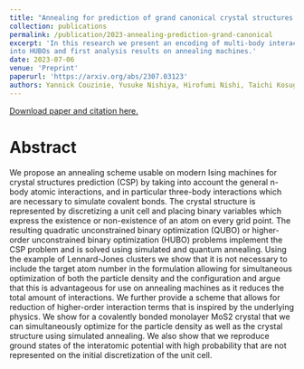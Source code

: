 ```yaml
---
title: "Annealing for prediction of grand canonical crystal structures: Efficient implementation of n-body atomic interactions"
collection: publications
permalink: /publication/2023-annealing-prediction-grand-canonical
excerpt: 'In this research we present an encoding of multi-body interactions
into HUBOs and first analysis results on annealing machines.'
date: 2023-07-06
venue: 'Preprint'
paperurl: 'https://arxiv.org/abs/2307.03123'
authors: Yannick Couzinie, Yusuke Nishiya, Hirofumi Nishi, Taichi Kosugi, Hidetoshi Nishimori, Yu-ichiro Matsushita
---
```


[Download paper and citation here.]({{page.paperurl}})

Abstract
======
We propose an annealing scheme usable on modern Ising machines for crystal structures prediction (CSP) by taking into account the general n-body atomic interactions, and in particular three-body interactions which are necessary to simulate covalent bonds. The crystal structure is represented by discretizing a unit cell and placing binary variables which express the existence or non-existence of an atom on every grid point. The resulting quadratic unconstrained binary optimization (QUBO) or higher-order unconstrained binary optimization (HUBO) problems implement the CSP problem and is solved using simulated and quantum annealing. Using the example of Lennard-Jones clusters we show that it is not necessary to include the target atom number in the formulation allowing for simultaneous optimization of both the particle density and the configuration and argue that this is advantageous for use on annealing machines as it reduces the total amount of interactions. We further provide a scheme that allows for reduction of higher-order interaction terms that is inspired by the underlying physics. We show for a covalently bonded monolayer MoS2 crystal that we can simultaneously optimize for the particle density as well as the crystal structure using simulated annealing. We also show that we reproduce ground states of the interatomic potential with high probability that are not represented on the initial discretization of the unit cell.
